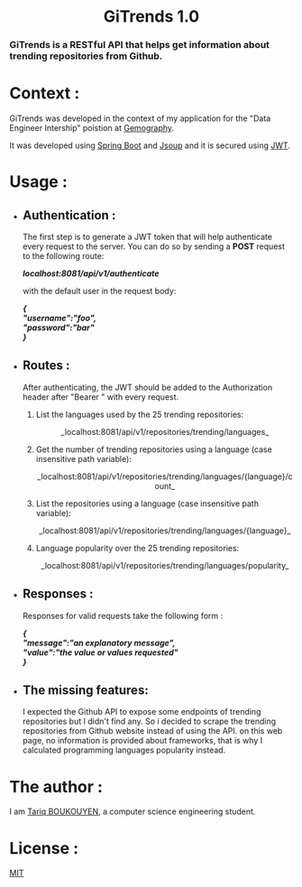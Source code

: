 <center>

# GiTrends 1.0

</center>

### GiTrends is a RESTful API that helps get information about trending repositories from Github.

# Context :

GiTrends was developed in the context of my application for the "Data Engineer Intership" poistion at [Gemography](https://www.gemography.com/).

It was developed using [Spring Boot](https://spring.io/projects/spring-boot) and [Jsoup](https://jsoup.org/) and it is secured using [JWT](https://jwt.io/).

# Usage :

*   ## Authentication :

    The first step is to generate a JWT token that will help authenticate every request to the server. You can do so by sending a **POST** request to the following route:

    _**localhost:_8081_/api/v1/authenticate**_

    with the default user in the request body:

    _**{  
    "username":"foo",  
    "password":"bar"  
    }**_

*   ## Routes :

    After authenticating, the JWT should be added to the Authorization header after "Bearer " with every request.
    1.  List the languages used by the 25 trending repositories:  

        <center>_localhost:8081/api/v1/repositories/trending/languages_</center>

    2.  Get the number of trending repositories using a language (case insensitive path variable):  

        <center>_localhost:8081/api/v1/repositories/trending/languages/{language}/count_</center>

    3.  List the repositories using a language (case insensitive path variable):  

        <center>_localhost:8081/api/v1/repositories/trending/languages/{language}_</center>

    4.  Language popularity over the 25 trending repositories:  

        <center>_localhost:8081/api/v1/repositories/trending/languages/popularity_</center>

*   ## Responses :

    Responses for valid requests take the following form :

    _**{  
    "message":"an explanatory message",  
    "value":"the value or values requested"  
    }**_

*   ## The missing features:

    I expected the Github API to expose some endpoints of trending repositories but I didn't find any. So i decided to scrape the <a h="https://github.com/trending">trending repositories</a> from Github website instead of using the API. on this web page, no information is provided about frameworks, that is why I calculated programming languages popularity instead.

# The author :

I am [Tariq BOUKOUYEN](https://www.linkedin.com/in/tariq-boukouyen/), a computer science engineering student.

# License :

[MIT](https://github.com/TariqBkn/gemography_backend_coding_challenge/blob/master/LICENSE.md)
